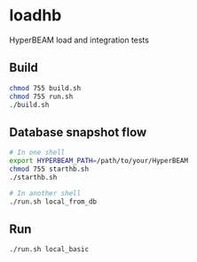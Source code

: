 loadhb
=====

HyperBEAM load and integration tests

Build
-----

```sh
chmod 755 build.sh
chmod 755 run.sh
./build.sh
```


Database snapshot flow
-----

```sh
# In one shell
export HYPERBEAM_PATH=/path/to/your/HyperBEAM
chmod 755 starthb.sh
./starthb.sh

# In another shell
./run.sh local_from_db
```


Run
-----

```sh
./run.sh local_basic
```